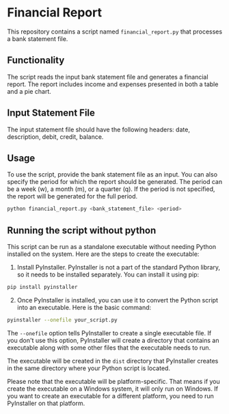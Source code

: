 # Financial Report

This repository contains a script named `financial_report.py` that processes a bank statement file. 

## Functionality
The script reads the input bank statement file and generates a financial report. The report includes income and expenses presented in both a table and a pie chart.

## Input Statement File
The input statement file should have the following headers: date, description, debit, credit, balance.

## Usage
To use the script, provide the bank statement file as an input. You can also specify the period for which the report should be generated. The period can be a week (w), a month (m), or a quarter (q). If the period is not specified, the report will be generated for the full period.

```bash
python financial_report.py <bank_statement_file> <period>
```
## Running the script without python

This script can be run as a standalone executable without needing Python installed on the system. Here are the steps to create the executable:

1. Install PyInstaller. PyInstaller is not a part of the standard Python library, so it needs to be installed separately. You can install it using pip:

```bash
pip install pyinstaller
```

2. Once PyInstaller is installed, you can use it to convert the Python script into an executable. Here is the basic command:

```bash
pyinstaller --onefile your_script.py
```

The `--onefile` option tells PyInstaller to create a single executable file. If you don't use this option, PyInstaller will create a directory that contains an executable along with some other files that the executable needs to run.

The executable will be created in the `dist` directory that PyInstaller creates in the same directory where your Python script is located.

Please note that the executable will be platform-specific. That means if you create the executable on a Windows system, it will only run on Windows. If you want to create an executable for a different platform, you need to run PyInstaller on that platform.
